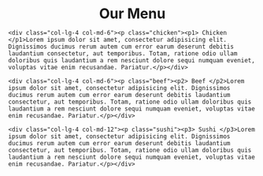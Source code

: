 <html>
<head>
	<meta charset="utf-8">
	<meta name="viewport" content="width=device-width,initial scale=1">
	<title> Our Menu</title>
<style>
 
 *{
 	box-sizing: border-box;
 }
h1{
	margin-bottom: 15px;
	text-align: center;
}

p1{
	width: 100px;
	height: 25px;
	background-color: pink;
	border: 1px solid black;
	position: relative ;
	float: right;
	text-align: center; 
}
p2{
	width: 100px;
	height: 25px;
	background-color:  red;
	border: 1px solid black;
	position: relative ;
	float: right;
	text-align: center;
}
p3{
	width: 100px;
	height: 25px;
	background-color: yellow;
	border: 1px solid black;
	position: relative ;
	float: right;
	text-align: center;
}

.chicken{
	margin-bottom: 15px;
	border: 1px solid black;
	background-color: grey;
	width: 95%;
	height:95%;
}
.beef{
	margin-bottom: 15px;
	border: 1px solid black;
	background-color: grey;
	width: 95%;
	height:95%;
}
.sushi{
	margin-bottom: 15px;
	border: 1px solid black;
	background-color: grey;
	width: 95%;
	height:95%;
}
.row{
	width: 100%;
}
/************************ LARGE DEVICES ONLY *******************************/
@media (min-width: 992px) and (max-width:1200px){
.col-lg-1,.col-lg-2,.col-lg-3,.col-lg-4,.col-lg-5,.col-lg-6,.col-lg-7,.col-lg-8,.col-lg-9,.col-lg-10,.col-lg-11,.col-lg-12{
		float: left;
	}
	.col-lg-1{
		width: 8.33%;
	}
	.col-lg-2{
		width: 16.66%;
	}
	.col-lg-3{
		width: 25%;
	}
	.col-lg-4{
		width: 33%;
	}
	.col-lg-5{
		width: 41.66%;
	}
	.col-lg-6{
		width: 50%;
	}
	.col-lg-7{
		width: 58.33%;
	}
	.col-lg-8{
		width: 66.66%;
	}
	.col-lg-9{
		width: 74.99%;
	}
	.col-lg-10{
		width: 83.33%;
	}
	.col-lg-11{
		width: 91.66%;
	}
	.col-lg-12{
		width: 100%;
	}

}

/************************ MEDIUM DEVICES ONLY ******************************/
@media(min-width: 768px) and (max-width: 991px){
	.col-md-1,.col-md-2,.col-md-3,.col-md-4,.col-md-5,.col-md-6,.col-md-7,.col-md-8,.col-md-9,.col-md-10,.col-md-11,.col-md-12{
		float: left;
	}
	.col-md-1{
		width: 8.33%;
	}
	.col-md-2{
		width: 16.66%;
	}
	.col-md-3{
		width: 25%;
	}
	.col-md-4{
		width: 33%;
	}
	.col-md-5{
		width: 41.66%;
	}
	.col-md-6{
		width: 50%;
	}
	.col-md-7{
		width: 58.33%;
	}
	.col-md-8{
		width: 66.66%;
	}
	.col-md-9{
		width: 74.99%;
	}
	.col-md-10{
		width: 83.33%;
	}
	.col-md-11{
		width: 91.66%;
	}
	.col-md-12{
		width: 100%;
	}
}
</style>
</head>
<body>
<h1>Our Menu</h1>
<div class="row">
	
	<div class="col-lg-4 col-md-6"><p class="chicken"><p1> Chicken </p1>Lorem ipsum dolor sit amet, consectetur adipisicing elit. Dignissimos ducimus rerum autem cum error earum deserunt debitis laudantium consectetur, aut temporibus. Totam, ratione odio ullam doloribus quis laudantium a rem nesciunt dolore sequi numquam eveniet, voluptas vitae enim recusandae. Pariatur.</p></div>

	<div class="col-lg-4 col-md-6"><p class="beef"><p2> Beef </p2>Lorem ipsum dolor sit amet, consectetur adipisicing elit. Dignissimos ducimus rerum autem cum error earum deserunt debitis laudantium consectetur, aut temporibus. Totam, ratione odio ullam doloribus quis laudantium a rem nesciunt dolore sequi numquam eveniet, voluptas vitae enim recusandae. Pariatur.</p></div>

	<div class="col-lg-4 col-md-12"><p class="sushi"><p3> Sushi </p3>Lorem ipsum dolor sit amet, consectetur adipisicing elit. Dignissimos ducimus rerum autem cum error earum deserunt debitis laudantium consectetur, aut temporibus. Totam, ratione odio ullam doloribus quis laudantium a rem nesciunt dolore sequi numquam eveniet, voluptas vitae enim recusandae. Pariatur.</p></div>

